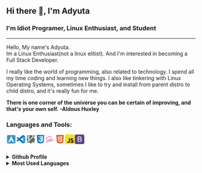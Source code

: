 ## Hi there 👋, I'm Adyuta


### I'm Idiot Programer, Linux Enthusiast, and Student
<hr/>
Hello, My name's Adyuta.<br>
Im a Linux Enthusiast(not a linux elitist). And I'm interested in becoming a Full Stack Developer.
  
I really like the world of programming, also related to technology. I spend all my time coding and learning new things. I also like tinkering with Linux Operating Systems, sometimes I like to try and install from parent distro to child distro, and it's really fun for me.



**There is one corner of the universe you can be certain of improving, and that's your own self. -Aldous Huxley**
  
  ### Languages and Tools:
<img align="left" alt="Arch" width="26px" src="icons/arch.svg" />
<img align="left" alt="vscode" width="26px" src="icons/vscode.svg" />
<img align="left" alt="Vim" width="26px" src="icons/vim.svg" />
<img align="left" alt="CSS" width="26px" src="icons/css.svg" />
<img align="left" alt="sass" width="26px" src="icons/sass.svg" />
<img align="left" alt="HTML" width="26px" src="icons/html.svg" />
<img align="left" alt="JS" width="26px" src="icons/js.svg" />
<img align="left" alt="Bootstrap" width="26px" src="icons/bootstrap.svg" />
 
<br /> 
<br />
<br />
<details>
  <summary><b>Github Profile</b></summary>
<img src="https://github-profile-summary-cards.vercel.app/api/cards/profile-details?username=adyuta447&theme=solarized"/>
</details>
<details>
  <summary><b>Most Used Languages</b></summary>
 <img src="https://github-profile-summary-cards.vercel.app/api/cards/repos-per-language?username=adyuta447&theme=solarized" /> 
 <img src="https://github-profile-summary-cards.vercel.app/api/cards/most-commit-language?username=adyuta447&theme=solarized" />
</details>




